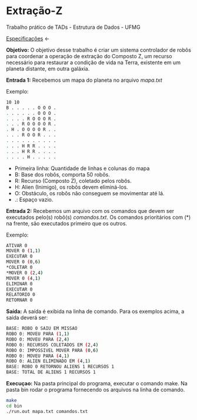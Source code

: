 # Extração-Z
Trabalho prático de TADs - Estrutura de Dados - UFMG

<a href="https://drive.google.com/file/d/1QOu7xYG25V-H3LPf3mxSnmgalXTVKr6H/view">Especificações</a> ← 

<b>Objetivo:</b> O objetivo desse trabalho é criar um sistema controlador de robôs para coordenar a operação de extração do Composto Z, um recurso necessário para restaurar a condição de vida na Terra, existente em um planeta distante, em outra galáxia.

<b>Entrada 1:</b> Recebemos um mapa do planeta no arquivo <i>mapa.txt</i>

Exemplo:
```bash
10 10
B . . . . . O O O .     
. . . . . . O O O .     
. . . . R O O O R .
. . . R O O O O R .
. H . O O O O R . .
. . . R O O R . . .
. . . . . . . . . .
. . . H R R . . . .
. . . H R R . . . .
. . . . H . . . . .
```
* Primeira linha: Quantidade de linhas e colunas do mapa
* B: Base dos robôs, comporta 50 robôs.
* R: Recurso (Composto Z), coletado pelos robôs.
* H: Alien (Inimigo), os robôs devem eliminá-los.
* O: Obstáculo, os robôs não conseguem se movimentar até lá.
* .: Espaço vazio.

<b>Entrada 2:</b> Recebemos um arquivo com os comandos que devem ser executados pelo(s) robô(s) <i>comandos.txt</i>. Os comandos prioritários com (*) na frente, são executados primeiro que os outros.

Exemplo:
```bash
ATIVAR 0       
MOVER 0 (1,1)
EXECUTAR 0
MOVER 0 (0,6)
*COLETAR 0
*MOVER 0 (2,4)
MOVER 0 (4,1)
ELIMINAR 0
EXECUTAR 0
RELATORIO 0
RETORNAR 0
```

<b>Saída:</b> A saída é exibida na linha de comando. Para os exemplos acima, a saída deverá ser:
```bash
BASE: ROBO 0 SAIU EM MISSAO
ROBO 0: MOVEU PARA (1,1)
ROBO 0: MOVEU PARA (2,4)
ROBO 0: RECURSOS COLETADOS EM (2,4)
ROBO 0: IMPOSSIVEL MOVER PARA (0,6)
ROBO 0: MOVEU PARA (4,1)
ROBO 0: ALIEN ELIMINADO EM (4,1)
BASE: ROBO 0 RETORNOU ALIENS 1 RECURSOS 1
BASE: TOTAL DE ALIENS 1 RECURSOS 1
```

<b>Execuçao:</b> Na pasta principal do programa, executar o comando make. Na pasta bin rodar o programa fornecendo os arquivos na linha de comando.
```bash
make
cd bin
./run.out mapa.txt comandos.txt
```